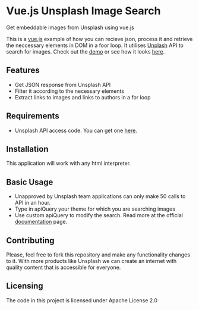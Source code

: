 # Vue.js Unsplash Image Search
Get embeddable images from Unsplash using vue.js

This is a [vue.js](https://vuejs.org/) example of how you can recieve json, process it and retrieve the neccessary elements in DOM in a foor loop. It utilises [Unplash](https://unsplash.com/) API to search for images. Check out the [demo](https://unsplash.sutlxwhx.pw/) or see how it looks [here](https://raw.githubusercontent.com/sutlxwhx/vue.js-unsplash-image-search/master/img/demo.png).

## Features

* Get JSON response from Unsplash API
* Filter it according to the necessary elements
* Extract links to images and links to authors in a for loop

## Requirements

* Unsplash API access code. You can get one [here](https://unsplash.com/developers).

## Installation

This application will work with any html interpreter.

## Basic Usage

* Unapproved by Unsplash team applications can only make 50 calls to API in an hour.
* Type in apiQuery your theme for which you are searching images
* Use custom apiQuery to modify the search. Read more at the official [documentation](https://unsplash.com/documentation) page.

## Contributing

Please, feel free to fork this repository and make any functionality changes to it. With more products like Unsplash we can create an internet with quality content that is accessible for everyone.

## Licensing

The code in this project is licensed under Apache License 2.0